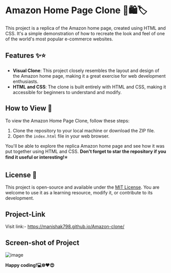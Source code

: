 # Amazon Home Page Clone 🛒🛍️🏷️

This project is a replica of the Amazon home page, created using HTML and CSS. It's a simple demonstration of how to recreate the look and feel of one of the world's most popular e-commerce websites.

## Features ✨⭐

- **Visual Clone**: This project closely resembles the layout and design of the Amazon home page, making it a great exercise for web development enthusiasts.
- **HTML and CSS**: The clone is built entirely with HTML and CSS, making it accessible for beginners to understand and modify.

## How to View 👀

To view the Amazon Home Page Clone, follow these steps:

1. Clone the repository to your local machine or download the ZIP file.
2. Open the `index.html` file in your web browser.

You'll be able to explore the replica Amazon home page and see how it was put together using HTML and CSS.
**Don't forget to star the repository if you find it useful or interesting!⭐**

## License 📝

This project is open-source and available under the [MIT License](LICENSE). You are welcome to use it as a learning resource, modify it, or contribute to its development.

## Project-Link
Visit link:- https://manishak798.github.io/Amazon-clone/

## Screen-shot of Project

![image](https://github.com/Manishak798/Amazon-clone/assets/90680330/d1db9701-90fc-4cec-a9ed-02822a5715dd) 

**Happy coding!💻🌐❤️😍**
